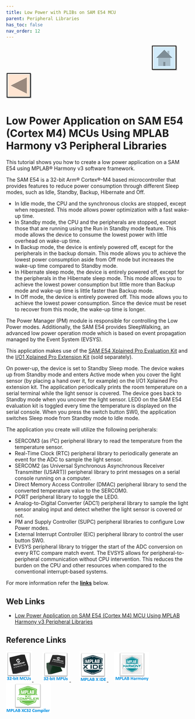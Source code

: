 ```yaml
---
title: Low Power with PLIBs on SAM E54 MCU
parent: Peripheral Libraries
has_toc: false
nav_order: 12
---
```


&nbsp;&nbsp;&nbsp;&nbsp;&nbsp;&nbsp;&nbsp;&nbsp;&nbsp;&nbsp;&nbsp;&nbsp;&nbsp;&nbsp;&nbsp;&nbsp;&nbsp;&nbsp;&nbsp;&nbsp;&nbsp;&nbsp;&nbsp;&nbsp;&nbsp;&nbsp;&nbsp;&nbsp; &nbsp;&nbsp;&nbsp;&nbsp;&nbsp;&nbsp;&nbsp;&nbsp;&nbsp;&nbsp;&nbsp;&nbsp;&nbsp;&nbsp;&nbsp;&nbsp;&nbsp;&nbsp;&nbsp;&nbsp;&nbsp;&nbsp;&nbsp;&nbsp;&nbsp;&nbsp;&nbsp;&nbsp;&nbsp;&nbsp;&nbsp;&nbsp;&nbsp;&nbsp;&nbsp;&nbsp;&nbsp;&nbsp;&nbsp;&nbsp;&nbsp;&nbsp;&nbsp;&nbsp;&nbsp;&nbsp;&nbsp;&nbsp;&nbsp;&nbsp;&nbsp;&nbsp;&nbsp;&nbsp;&nbsp;&nbsp;&nbsp;&nbsp;&nbsp;&nbsp;&nbsp;&nbsp;&nbsp;&nbsp;&nbsp;&nbsp;&nbsp;&nbsp;&nbsp;&nbsp;&nbsp;&nbsp;[<img src="../../r_images/quick_home.png" title="Home">](../../../readme.md) [<img src="../../r_images/quick_back.png"  title="Back">](../readme.md)
# Low Power Application on SAM E54 (Cortex M4) MCUs Using MPLAB Harmony v3 Peripheral Libraries

This tutorial shows you how to create a low power application on a SAM E54 using MPLAB® Harmony v3 software framework.

The SAM E54 is a 32-bit Arm® Cortex®-M4 based microcontroller that provides features to reduce power consumption through different Sleep modes, such as Idle, Standby, Backup, Hibernate and Off.

- In Idle mode, the CPU and the synchronous clocks are stopped, except when requested. This mode allows power optimization with a fast wake-up time.
- In Standby mode, the CPU and the peripherals are stopped, except those that are running using the Run in Standby mode feature. This mode allows the device to consume the lowest power with little overhead on wake-up time.
- In Backup mode, the device is entirely powered off, except for the peripherals in the backup domain. This mode allows you to achieve the lowest power consumption aside from Off mode but increases the wake-up time compared to Standby mode.
- In Hibernate sleep mode, the device is entirely powered off, except for the peripherals in the Hibernate sleep mode. This mode allows you to achieve the lowest power consumption but little more than Backup mode and wake-up time is little faster than Backup mode.
- In Off mode, the device is entirely powered off. This mode allows you to achieve the lowest power consumption. Since the device must be reset to recover from this mode, the wake-up time is longer.

The Power Manager (PM) module is responsible for controlling the Low Power modes. Additionally, the SAM E54 provides SleepWalking, an advanced low power operation mode which is based on event propagation managed by the Event System (EVSYS).

This application makes use of the <a href="https://www.microchip.com/DevelopmentTools/ProductDetails/ATSAME54-XPRO" target="_blank">SAM E54 Xplained Pro Evaluation Kit</a>
 and the <a href="https://www.microchip.com/Developmenttools/ProductDetails/ATIO1-XPRO" target="_blank">I/O1 Xplained Pro Extension Kit</a> (sold separately).

On power-up, the device is set to Standby Sleep mode. The device wakes up from Standby mode and enters Active mode when you cover the light sensor (by placing a hand over it, for example) on the I/O1 Xplained Pro extension kit. The application periodically prints the room temperature on a serial terminal while the light sensor is covered. The device goes back to Standby mode when you uncover the light sensor. LED0 on the SAM E54 evaluation kit is toggled every time the temperature is displayed on the serial console. When you press the switch button SW0, the application switches Sleep mode from Standby mode to Idle mode.

The application you create will utilize the following peripherals:

- SERCOM3 (as I²C) peripheral library to read the temperature from the temperature sensor.
- Real-Time Clock (RTC) peripheral library to periodically generate an event for the ADC to sample the light sensor.
- SERCOM2 (as Universal Synchronous Asynchronous Receiver Transmitter (USART)) peripheral library to print messages on a serial console running on a computer.
- Direct Memory Access Controller (DMAC) peripheral library to send the converted temperature value to the SERCOM0.
- PORT peripheral library to toggle the LED0.
- Analog-to-Digital Converter (ADC1) peripheral library to sample the light sensor analog input and detect whether the light sensor is covered or not.
- PM and Supply Controller (SUPC) peripheral libraries to configure Low Power modes.
- External Interrupt Controller (EIC) peripheral library to control the user button SW0.
- EVSYS peripheral library to trigger the start of the ADC conversion on every RTC compare match event. The EVSYS allows for peripheral-to-peripheral communication without CPU intervention. This reduces the burden on the CPU and other resources when compared to the conventional interrupt-based systems.

For more information refer the **[links](#Web-Links)** below.

## <a id="Web-Links"> </a>
## Web Links

- <a href="https://microchipdeveloper.com/harmony3:low-power-application-on-sam-e54" target="_blank">Low Power Application on SAM E54 (Cortex M4) MCU Using MPLAB Harmony v3 Peripheral Libraries</a>



## Reference Links
[<a href="https://www.microchip.com/design-centers/32-bit" target="_blank"> <img src="../../r_images/32_bit_mcus.png"> </a>]()  &nbsp; &nbsp; &nbsp; [<a href="https://www.microchip.com/design-centers/32-bit-mpus" target="_blank"> <img src="../../r_images/32_bit_mpus.png"> </a>]()  &nbsp; &nbsp; &nbsp; [<a href="https://www.microchip.com/mplab/mplab-x-ide" target="_blank"> <img src="../../r_images/mplab_x_ide.png"> </a>]()  &nbsp; &nbsp; [<a href="https://www.microchip.com/mplab/mplab-harmony" target="_blank"> <img src="../../r_images/mplab_harmony.png"> </a>]() [<a href="https://www.microchip.com/mplab/compilers" target="_blank"> <img src="../../r_images/mplab_compiler.png"> </a>]()
